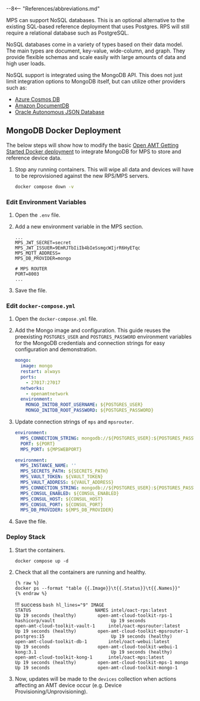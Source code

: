 --8<-- "References/abbreviations.md"

MPS can support NoSQL databases. This is an optional alternative to the existing SQL-based reference deployment that uses Postgres. RPS will still require a relational database such as PostgreSQL.

NoSQL databases come in a variety of types based on their data model. The main types are document, key-value, wide-column, and graph. They provide flexible schemas and scale easily with large amounts of data and high user loads.

NoSQL support is integrated using the MongoDB API. This does not just limit integration options to MongoDB itself, but can utilize other providers such as:

- [Azure Cosmos DB](https://azure.microsoft.com/en-us/products/cosmos-db)
- [Amazon DocumentDB](https://aws.amazon.com/documentdb/)
- [Oracle Autonomous JSON Database](https://www.oracle.com/autonomous-database/autonomous-json-database/)

## MongoDB Docker Deployment

The below steps will show how to modify the basic [Open AMT Getting Started Docker deployment](../../GetStarted/setup.md) to integrate MongoDB for MPS to store and reference device data.

1. Stop any running containers. This will wipe all data and devices will have to be reprovisioned against the new RPS/MPS servers.

    ``` bash
    docker compose down -v
    ```
  
### Edit Environment Variables

1. Open the `.env` file.

2. Add a new environment variable in the MPS section.

    ``` hl_lines="5"
    ...
    MPS_JWT_SECRET=secret
    MPS_JWT_ISSUER=9EmRJTbIiIb4bIeSsmgcWIjrR6HyETqc
    MPS_MQTT_ADDRESS=
    MPS_DB_PROVIDER=mongo

    # MPS ROUTER
    PORT=8003
    ...
    ```

3. Save the file.

### Edit `docker-compose.yml`

1. Open the `docker-compose.yml` file.

2. Add the Mongo image and configuration. This guide reuses the preexisting `POSTGRES_USER` and `POSTGRES_PASSWORD` environment variables for the MongoDB credentials and connection strings for easy configuration and demonstration. 

    ``` yaml
    mongo:
      image: mongo
      restart: always
      ports:
        - 27017:27017
      networks:
        - openamtnetwork
      environment:
        MONGO_INITDB_ROOT_USERNAME: ${POSTGRES_USER}
        MONGO_INITDB_ROOT_PASSWORD: ${POSTGRES_PASSWORD}
    ```

3. Update connection strings of `mps` and `mpsrouter`.

    ``` yaml hl_lines="2" title="mpsrouter"
    environment:
      MPS_CONNECTION_STRING: mongodb://${POSTGRES_USER}:${POSTGRES_PASSWORD}@mongo:27017
      PORT: ${PORT}
      MPS_PORT: ${MPSWEBPORT}
    ```

    ``` yaml hl_lines="6" title="mps"
    environment: 
      MPS_INSTANCE_NAME: ''
      MPS_SECRETS_PATH: ${SECRETS_PATH}
      MPS_VAULT_TOKEN: ${VAULT_TOKEN}
      MPS_VAULT_ADDRESS: ${VAULT_ADDRESS}
      MPS_CONNECTION_STRING: mongodb://${POSTGRES_USER}:${POSTGRES_PASSWORD}@mongo:27017
      MPS_CONSUL_ENABLED: ${CONSUL_ENABLED}
      MPS_CONSUL_HOST: ${CONSUL_HOST} 
      MPS_CONSUL_PORT: ${CONSUL_PORT}
      MPS_DB_PROVIDER: ${MPS_DB_PROVIDER}
    ```

4. Save the file.

### Deploy Stack

1.  Start the containers.
    
    ```
    docker compose up -d
    ```

2. Check that all the containers are running and healthy.

    ```
    {% raw %}
    docker ps --format "table {{.Image}}\t{{.Status}}\t{{.Names}}"
    {% endraw %}
    ```
    
    !!! success
        ``` bash hl_lines="9"
        IMAGE                               STATUS                        NAMES
        intel/oact-rps:latest               Up 19 seconds (healthy)        open-amt-cloud-toolkit-rps-1      
        hashicorp/vault                     Up 19 seconds                  open-amt-cloud-toolkit-vault-1    
        intel/oact-mpsrouter:latest         Up 19 seconds (healthy)        open-amt-cloud-toolkit-mpsrouter-1
        postgres:15                         Up 19 seconds (healthy)        open-amt-cloud-toolkit-db-1       
        intel/oact-webui:latest             Up 19 seconds                  open-amt-cloud-toolkit-webui-1    
        kong:3.1                            Up 19 seconds (healthy)        open-amt-cloud-toolkit-kong-1     
        intel/oact-mps:latest               Up 19 seconds (healthy)        open-amt-cloud-toolkit-mps-1
        mongo                               Up 19 seconds                  open-amt-cloud-toolkit-mongo-1
        ```

3. Now, updates will be made to the `devices` collection when actions affecting an AMT device occur (e.g. Device Provisioning/Unprovisioning).

<br>